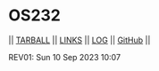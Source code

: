 # OS232

|| [TARBALL](https://os.vlsm.org/Log/RafliMahesa.tar.bz2.txt) || [LINKS](https://raflimahesa.github.io/os232/LINKS/) || [LOG](https://github.com/RafliMahesa/os232/blob/master/TXT/mylog.txt) || [GitHub](https://github.com/RafliMahesa/os232) ||

REV01: Sun 10 Sep 2023 10:07

